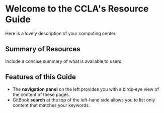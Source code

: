 # Welcome to the CCLA's Resource Guide

Here is a lovely description of your computing center.

## Summary of Resources

Include a concise summary of what is available to users.

## Features of this Guide

* The **navigation panel** on the left provides you with a birds-eye view of the content of these pages.
* GitBook **search** at the top of the left-hand side allows you to list only content that matches your keywords.
